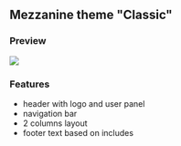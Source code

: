 ## Mezzanine theme "Classic"

### Preview

![](http://github.com/dfalk/mezzanine-themes/raw/master/mezzanine_themes/classic/preview/preview.gif)

### Features

- header with logo and user panel
- navigation bar
- 2 columns layout
- footer text based on includes

